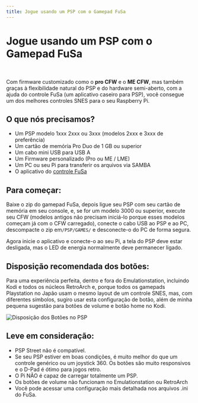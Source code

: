```yaml
---
title: Jogue usando um PSP com o Gamepad FuSa
---
```


# Jogue usando um PSP com o Gamepad FuSa

​

Com firmware customizado como o **pro CFW** e o **ME CFW**, mas também graças à flexibilidade natural do PSP e do hardware semi-aberto, com a ajuda do controle FuSa \(um aplicativo caseiro para PSP\), você consegue um dos melhores controles SNES para o seu Raspberry Pi.

## O que nós precisamos?​ <a id="o-que-nos-precisamos"></a>

* Um PSP modelo 1xxx 2xxx ou 3xxx \(modelos 2xxx e 3xxx de preferência\)
* Um cartão de memória Pro Duo de 1 GB ou superior
* Um cabo mini USB para USB A
* Um Firmware personalizado \(Pro ou ME / LME\)
* Um PC ou seu Pi para transferir os arquivos via SAMBA
* O aplicativo do [controle FuSa](https://foosa.do.am/load/fusa_gamepad_version_03/3-1-0-33)​

## Para começar: <a id="para-comecar"></a>

Baixe o zip do gamepad FuSa, depois ligue seu PSP com seu cartão de memória em seu console, e, se for um modelo 3000 ou superior, execute seu CFW \(modelos antigos não precisam iniciá-lo porque esses modelos começam já com o CFW carregado\), conecte o cabo USB ao PSP e ao PC, descompacte o zip em`/PSP/GAMES/` e desconecte-o do PC de forma segura.

Agora inicie o aplicativo e conecte-o ao seu Pi, a tela do PSP deve estar desligada, mas o LED de energia normalmente deve permanecer ligado.

## Disposição recomendada dos botões:​ <a id="disposicao-recomendada-dos-botoes"></a>

Para uma experiência perfeita, dentro e fora do Emulationstation, incluindo Kodi e todos os núcleos RetroArch e, porque todos os gamepads Playstation no Japão usam o mesmo layout de um controle SNES, mas, com diferentes símbolos, sugiro usar esta configuração de botão, além de minha pequena sugestão para botões de volume e botão home no Kodi.

![Disposi&#xE7;&#xE3;o dos Bot&#xF5;es no PSP](https://cloud.githubusercontent.com/assets/10035308/16599632/7f34c9ec-42c0-11e6-8988-0b2d6e795d10.png)

## Leve em consideração:​ <a id="leve-em-consideracao"></a>

* PSP Street não é compatível.
* Se seu PSP estiver em boas condições, é muito melhor do que um controle genérico ou um joystick 360. Os botões são muito responsivos e o D-Pad é ótimo para jogos retro.
* O Pi NÃO é capaz de carregar totalmente um PSP.
* Os botões de volume não funcionam no Emulationstation ou RetroArch
* Você pode acessar uma configuração mais detalhada nos arquivos .ini do FuSa.

